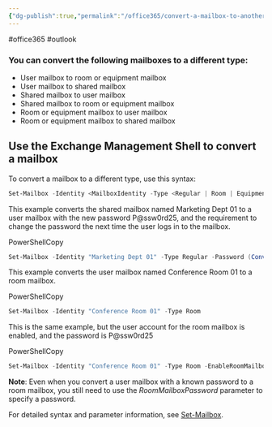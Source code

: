 ```yaml
---
{"dg-publish":true,"permalink":"/office365/convert-a-mailbox-to-another-type/","tags":["public"],"noteIcon":"1"}
---
```


#office365 #outlook 
### You can convert the following mailboxes to a different type:

-   User mailbox to room or equipment mailbox
-   User mailbox to shared mailbox
-   Shared mailbox to user mailbox
-   Shared mailbox to room or equipment mailbox
-   Room or equipment mailbox to user mailbox
-   Room or equipment mailbox to shared mailbox

 ## Use the Exchange Management Shell to convert a mailbox
 
 To convert a mailbox to a different type, use this syntax:
 
 ```powershell
Set-Mailbox -Identity <MailboxIdentity -Type <Regular | Room | Equipment | Shared [-Password (ConvertTo-SecureString -String '<Password' -AsPlainText -Force)] [-EnableRoomMailboxAccount <$true | $false] [-RoomMailboxPassword (ConvertTo-SecureString -String '<Password' -AsPlainText -Force)] [-ResetPasswordOnNextLogon <$true | $false]
 ```
This example converts the shared mailbox named Marketing Dept 01 to a user mailbox with the new password P@ssw0rd25, and the requirement to change the password the next time the user logs in to the mailbox.

PowerShellCopy

```powershell
Set-Mailbox -Identity "Marketing Dept 01" -Type Regular -Password (ConvertTo-SecureString -String 'P@ssw0rd25' -AsPlainText -Force) -ResetPasswordOnNextLogon $true
```

This example converts the user mailbox named Conference Room 01 to a room mailbox.

PowerShellCopy

```powershell
Set-Mailbox -Identity "Conference Room 01" -Type Room
```

This is the same example, but the user account for the room mailbox is enabled, and the password is P@ssw0rd25

PowerShellCopy

```powershell
Set-Mailbox -Identity "Conference Room 01" -Type Room -EnableRoomMailboxAccount $true -RoomMailboxPassword (ConvertTo-SecureString -String 'P@ssw0rd25' -AsPlainText -Force)
```

**Note**: Even when you convert a user mailbox with a known password to a room mailbox, you still need to use the _RoomMailboxPassword_ parameter to specify a password.

For detailed syntax and parameter information, see [Set-Mailbox](https://learn.microsoft.com/en-us/powershell/module/exchange/set-mailbox).